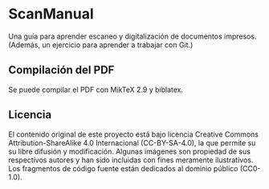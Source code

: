 # ScanManual

Una guía para aprender escaneo y digitalización de documentos impresos.
(Además, un ejercicio para aprender a trabajar con Git.)

## Compilación del PDF

Se puede compilar el PDF con MikTeX 2.9 y biblatex.

## Licencia

El contenido original de este proyecto está bajo licencia Creative Commons Attribution-ShareAlike 4.0 Internacional (CC-BY-SA-4.0), la que permite su su libre difusión y modificación. Algunas imágenes son propiedad de sus respectivos autores y han sido incluidas con fines meramente ilustrativos. Los fragmentos de código fuente están dedicados al dominio público (CC0-1.0).
